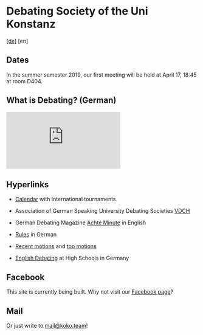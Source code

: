 # Debating Society of the Uni Konstanz

[\[de\]](/) \[en\] 

## Dates

In the summer semester 2019, our first meeting will be held at April 17, 18:45 at room D404.

## What is Debating? (German)

<iframe src="https://www.youtube-nocookie.com/embed/PT7QbzLYGBg" frameborder="0" allow="accelerometer; autoplay; encrypted-media; gyroscope; picture-in-picture" allowfullscreen></iframe>

## Hyperlinks

* [Calendar](http://www.achteminute.de/en/events/international/) with international tournaments

* Association of German Speaking University Debating Societies [VDCH](http://www.vdch.de/en)

* German Debating Magazine [Achte Minute](http://www.achteminute.de/en/) in English

* [Rules](https://www.streitkultur.net/debatte/#regeln) in German

* [Recent motions](http://hellomotions.com/) and [top motions](http://archive.idebate.org/view/top_100_debates)

* [English Debating](http://schoolsdebate.de/) at High Schools in Germany

## Facebook

This site is currently being built. Why not visit our [Facebook page](https://www.facebook.com/KonstanzerKontroverse/)?

## Mail

Or just write to [mail@koko.team](mailto:mail@koko.team)!
